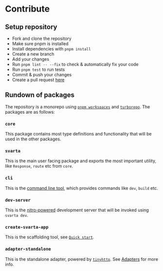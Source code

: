 # Contribute

## Setup repository

- Fork and clone the repository
- Make sure pnpm is installed
- Install dependencies with `pnpm install`
- Create a new branch
- Add your changes
- Run `pnpm lint -- --fix` to check & automatically fix your code
- Run `pnpm test` to run tests
- Commit & push your changes
- Create a pull request [here](https://github.com/marvin-j97/svarta/pulls)

## Rundown of packages

The repository is a monorepo using [`pnpm workspaces`](https://pnpm.io/workspaces) and [`turborepo`](https://turbo.build/repo). The packages are as follows:

### `core`

This package contains most type definitions and functionality that will be used in the other packages.

### `svarta`

This is the main user facing package and exports the most important utility, like `Response`, `route` etc from `core`.

### `cli`

This is the [command line tool](/usage/cli), which provides commands like `dev`, `build` etc.

### `dev-server`

This is the [nitro-powered](https://nitro.unjs.io/) development server that will be invoked using `svarta dev`.

### `create-svarta-app`

This is the scaffolding tool, see [`Quick start`](/guide/quick-start).

### `adapter-standalone`

This is the standalone adapter, powered by [`tinyhttp`](https://tinyhttp.v1rtl.site/). See [Adapters](/deployment/adapters) for more info.

